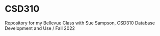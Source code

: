 # CSD310
Repository for my Bellevue Class with Sue Sampson, CSD310 Database Development and Use / Fall 2022
